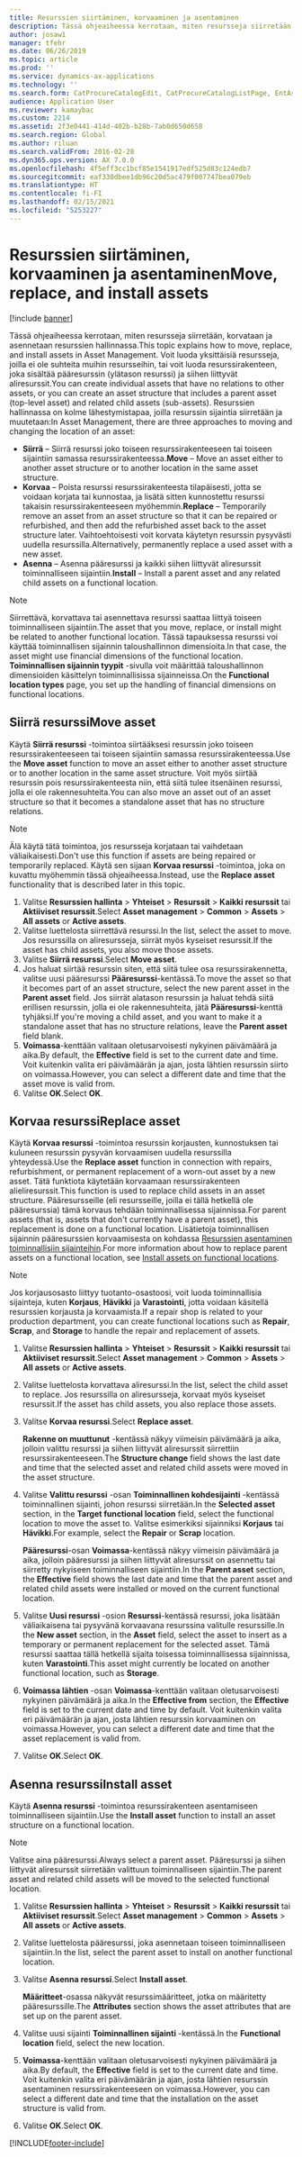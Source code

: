 ```yaml
---
title: Resurssien siirtäminen, korvaaminen ja asentaminen
description: Tässä ohjeaiheessa kerrotaan, miten resursseja siirretään, korvataan ja asennetaan resurssien hallinnassa.
author: josaw1
manager: tfehr
ms.date: 06/26/2019
ms.topic: article
ms.prod: ''
ms.service: dynamics-ax-applications
ms.technology: ''
ms.search.form: CatProcureCatalogEdit, CatProcureCatalogListPage, EntAssetObjectReplace, EntAssetObjectInstallLookup, EntAssetObjectMove, EntAssetObjectTableEditSubObjects
audience: Application User
ms.reviewer: kamaybac
ms.custom: 2214
ms.assetid: 2f3e0441-414d-402b-b28b-7ab0d650d658
ms.search.region: Global
ms.author: riluan
ms.search.validFrom: 2016-02-28
ms.dyn365.ops.version: AX 7.0.0
ms.openlocfilehash: 4f5eff3cc1bcf85e1541917edf525d83c124edb7
ms.sourcegitcommit: eaf330dbee1db96c20d5ac479f007747bea079eb
ms.translationtype: HT
ms.contentlocale: fi-FI
ms.lasthandoff: 02/15/2021
ms.locfileid: "5253227"
---
```

# <a name="move-replace-and-install-assets"></a><span data-ttu-id="4360b-103">Resurssien siirtäminen, korvaaminen ja asentaminen</span><span class="sxs-lookup"><span data-stu-id="4360b-103">Move, replace, and install assets</span></span>

[!include [banner](../../includes/banner.md)]

 

<span data-ttu-id="4360b-104">Tässä ohjeaiheessa kerrotaan, miten resursseja siirretään, korvataan ja asennetaan resurssien hallinnassa.</span><span class="sxs-lookup"><span data-stu-id="4360b-104">This topic explains how to move, replace, and install assets in Asset Management.</span></span> <span data-ttu-id="4360b-105">Voit luoda yksittäisiä resursseja, joilla ei ole suhteita muihin resursseihin, tai voit luoda resurssirakenteen, joka sisältää pääresurssin (ylätason resurssi) ja siihen liittyvät aliresurssit.</span><span class="sxs-lookup"><span data-stu-id="4360b-105">You can create individual assets that have no relations to other assets, or you can create an asset structure that includes a parent asset (top-level asset) and related child assets (sub-assets).</span></span> <span data-ttu-id="4360b-106">Resurssien hallinnassa on kolme lähestymistapaa, joilla resurssin sijaintia siirretään ja muutetaan:</span><span class="sxs-lookup"><span data-stu-id="4360b-106">In Asset Management, there are three approaches to moving and changing the location of an asset:</span></span>

- <span data-ttu-id="4360b-107">**Siirrä** – Siirrä resurssi joko toiseen resurssirakenteeseen tai toiseen sijaintiin samassa resurssirakenteessa.</span><span class="sxs-lookup"><span data-stu-id="4360b-107">**Move** – Move an asset either to another asset structure or to another location in the same asset structure.</span></span>
- <span data-ttu-id="4360b-108">**Korvaa** – Poista resurssi resurssirakenteesta tilapäisesti, jotta se voidaan korjata tai kunnostaa, ja lisätä sitten kunnostettu resurssi takaisin resurssirakenteeseen myöhemmin.</span><span class="sxs-lookup"><span data-stu-id="4360b-108">**Replace** – Temporarily remove an asset from an asset structure so that it can be repaired or refurbished, and then add the refurbished asset back to the asset structure later.</span></span> <span data-ttu-id="4360b-109">Vaihtoehtoisesti voit korvata käytetyn resurssin pysyvästi uudella resurssilla.</span><span class="sxs-lookup"><span data-stu-id="4360b-109">Alternatively, permanently replace a used asset with a new asset.</span></span>
- <span data-ttu-id="4360b-110">**Asenna** – Asenna pääresurssi ja kaikki siihen liittyvät aliresurssit toiminnalliseen sijaintiin.</span><span class="sxs-lookup"><span data-stu-id="4360b-110">**Install** – Install a parent asset and any related child assets on a functional location.</span></span>

> [!NOTE]
> <span data-ttu-id="4360b-111">Siirrettävä, korvattava tai asennettava resurssi saattaa liittyä toiseen toiminnalliseen sijaintiin.</span><span class="sxs-lookup"><span data-stu-id="4360b-111">The asset that you move, replace, or install might be related to another functional location.</span></span> <span data-ttu-id="4360b-112">Tässä tapauksessa resurssi voi käyttää toiminnallisen sijainnin taloushallinnon dimensioita.</span><span class="sxs-lookup"><span data-stu-id="4360b-112">In that case, the asset might use financial dimensions of the functional location.</span></span> <span data-ttu-id="4360b-113">**Toiminnallisen sijainnin tyypit** -sivulla voit määrittää taloushallinnon dimensioiden käsittelyn toiminnallisissa sijainneissa.</span><span class="sxs-lookup"><span data-stu-id="4360b-113">On the **Functional location types** page, you set up the handling of financial dimensions on functional locations.</span></span>

## <a name="move-asset"></a><span data-ttu-id="4360b-114">Siirrä resurssi</span><span class="sxs-lookup"><span data-stu-id="4360b-114">Move asset</span></span>

<span data-ttu-id="4360b-115">Käytä **Siirrä resurssi** -toimintoa siirtääksesi resurssin joko toiseen resurssirakenteeseen tai toiseen sijaintiin samassa resurssirakenteessa.</span><span class="sxs-lookup"><span data-stu-id="4360b-115">Use the **Move asset** function to move an asset either to another asset structure or to another location in the same asset structure.</span></span> <span data-ttu-id="4360b-116">Voit myös siirtää resurssin pois resurssirakenteesta niin, että siitä tulee itsenäinen resurssi, jolla ei ole rakennesuhteita.</span><span class="sxs-lookup"><span data-stu-id="4360b-116">You can also move an asset out of an asset structure so that it becomes a standalone asset that has no structure relations.</span></span>

> [!NOTE]
> <span data-ttu-id="4360b-117">Älä käytä tätä toimintoa, jos resursseja korjataan tai vaihdetaan väliaikaisesti.</span><span class="sxs-lookup"><span data-stu-id="4360b-117">Don't use this function if assets are being repaired or temporarily replaced.</span></span> <span data-ttu-id="4360b-118">Käytä sen sijaan **Korvaa resurssi** -toimintoa, joka on kuvattu myöhemmin tässä ohjeaiheessa.</span><span class="sxs-lookup"><span data-stu-id="4360b-118">Instead, use the **Replace asset** functionality that is described later in this topic.</span></span>

1. <span data-ttu-id="4360b-119">Valitse **Resurssien hallinta** \> **Yhteiset** \> **Resurssit** \> **Kaikki resurssit** tai **Aktiiviset resurssit**.</span><span class="sxs-lookup"><span data-stu-id="4360b-119">Select **Asset management** \> **Common** \> **Assets** \> **All assets** or **Active assets**.</span></span>
2. <span data-ttu-id="4360b-120">Valitse luettelosta siirrettävä resurssi.</span><span class="sxs-lookup"><span data-stu-id="4360b-120">In the list, select the asset to move.</span></span> <span data-ttu-id="4360b-121">Jos resurssilla on aliresursseja, siirrät myös kyseiset resurssit.</span><span class="sxs-lookup"><span data-stu-id="4360b-121">If the asset has child assets, you also move those assets.</span></span>
3. <span data-ttu-id="4360b-122">Valitse **Siirrä resurssi**.</span><span class="sxs-lookup"><span data-stu-id="4360b-122">Select **Move asset**.</span></span>
4. <span data-ttu-id="4360b-123">Jos haluat siirtää resurssin siten, että siitä tulee osa resurssirakennetta, valitse uusi pääresurssi **Pääresurssi**-kentässä.</span><span class="sxs-lookup"><span data-stu-id="4360b-123">To move the asset so that it becomes part of an asset structure, select the new parent asset in the **Parent asset** field.</span></span> <span data-ttu-id="4360b-124">Jos siirrät alatason resurssin ja haluat tehdä siitä erillisen resurssin, jolla ei ole rakennesuhteita, jätä **Pääresurssi**-kenttä tyhjäksi.</span><span class="sxs-lookup"><span data-stu-id="4360b-124">If you're moving a child asset, and you want to make it a standalone asset that has no structure relations, leave the **Parent asset** field blank.</span></span>
5. <span data-ttu-id="4360b-125">**Voimassa**-kenttään valitaan oletusarvoisesti nykyinen päivämäärä ja aika.</span><span class="sxs-lookup"><span data-stu-id="4360b-125">By default, the **Effective** field is set to the current date and time.</span></span> <span data-ttu-id="4360b-126">Voit kuitenkin valita eri päivämäärän ja ajan, josta lähtien resurssin siirto on voimassa.</span><span class="sxs-lookup"><span data-stu-id="4360b-126">However, you can select a different date and time that the asset move is valid from.</span></span>
6. <span data-ttu-id="4360b-127">Valitse **OK**.</span><span class="sxs-lookup"><span data-stu-id="4360b-127">Select **OK**.</span></span>

## <a name="replace-asset"></a><span data-ttu-id="4360b-128">Korvaa resurssi</span><span class="sxs-lookup"><span data-stu-id="4360b-128">Replace asset</span></span>

<span data-ttu-id="4360b-129">Käytä **Korvaa resurssi** -toimintoa resurssin korjausten, kunnostuksen tai kuluneen resurssin pysyvän korvaamisen uudella resurssilla yhteydessä.</span><span class="sxs-lookup"><span data-stu-id="4360b-129">Use the **Replace asset** function in connection with repairs, refurbishment, or permanent replacement of a worn-out asset by a new asset.</span></span> <span data-ttu-id="4360b-130">Tätä funktiota käytetään korvaamaan resurssirakenteen alieliresurssit.</span><span class="sxs-lookup"><span data-stu-id="4360b-130">This function is used to replace child assets in an asset structure.</span></span> <span data-ttu-id="4360b-131">Pääresursseille (eli resursseille, joilla ei tällä hetkellä ole pääresurssia) tämä korvaus tehdään toiminnallisessa sijainnissa.</span><span class="sxs-lookup"><span data-stu-id="4360b-131">For parent assets (that is, assets that don't currently have a parent asset), this replacement is done on a functional location.</span></span> <span data-ttu-id="4360b-132">Lisätietoja toiminnallisen sijainnin pääresurssien korvaamisesta on kohdassa [Resurssien asentaminen toiminnallisiin sijainteihin](../functional-locations/install-objects-on-functional-locations.md).</span><span class="sxs-lookup"><span data-stu-id="4360b-132">For more information about how to replace parent assets on a functional location, see [Install assets on functional locations](../functional-locations/install-objects-on-functional-locations.md).</span></span>

> [!NOTE]
> <span data-ttu-id="4360b-133">Jos korjausosasto liittyy tuotanto-osastoosi, voit luoda toiminnallisia sijainteja, kuten **Korjaus**, **Hävikki** ja **Varastointi**, jotta voidaan käsitellä resurssien korjausta ja korvaamista.</span><span class="sxs-lookup"><span data-stu-id="4360b-133">If a repair shop is related to your production department, you can create functional locations such as **Repair**, **Scrap**, and **Storage** to handle the repair and replacement of assets.</span></span>

1. <span data-ttu-id="4360b-134">Valitse **Resurssien hallinta** \> **Yhteiset** \> **Resurssit** \> **Kaikki resurssit** tai **Aktiiviset resurssit**.</span><span class="sxs-lookup"><span data-stu-id="4360b-134">Select **Asset management** \> **Common** \> **Assets** \> **All assets** or **Active assets**.</span></span>
2. <span data-ttu-id="4360b-135">Valitse luettelosta korvattava aliresurssi.</span><span class="sxs-lookup"><span data-stu-id="4360b-135">In the list, select the child asset to replace.</span></span> <span data-ttu-id="4360b-136">Jos resurssilla on aliresursseja, korvaat myös kyseiset resurssit.</span><span class="sxs-lookup"><span data-stu-id="4360b-136">If the asset has child assets, you also replace those assets.</span></span>
3. <span data-ttu-id="4360b-137">Valitse **Korvaa resurssi**.</span><span class="sxs-lookup"><span data-stu-id="4360b-137">Select **Replace asset**.</span></span>

    <span data-ttu-id="4360b-138">**Rakenne on muuttunut** -kentässä näkyy viimeisin päivämäärä ja aika, jolloin valittu resurssi ja siihen liittyvät aliresurssit siirrettiin resurssirakenteeseen.</span><span class="sxs-lookup"><span data-stu-id="4360b-138">The **Structure change** field shows the last date and time that the selected asset and related child assets were moved in the asset structure.</span></span>

4. <span data-ttu-id="4360b-139">Valitse **Valittu resurssi** -osan **Toiminnallinen kohdesijainti** -kentässä toiminnallinen sijainti, johon resurssi siirretään.</span><span class="sxs-lookup"><span data-stu-id="4360b-139">In the **Selected asset** section, in the **Target functional location** field, select the functional location to move the asset to.</span></span> <span data-ttu-id="4360b-140">Valitse esimerkiksi sijainniksi **Korjaus** tai **Hävikki**.</span><span class="sxs-lookup"><span data-stu-id="4360b-140">For example, select the **Repair** or **Scrap** location.</span></span>

    <span data-ttu-id="4360b-141">**Pääresurssi**-osan **Voimassa**-kentässä näkyy viimeisin päivämäärä ja aika, jolloin pääresurssi ja siihen liittyvät aliresurssit on asennettu tai siirretty nykyiseen toiminnalliseen sijaintiin.</span><span class="sxs-lookup"><span data-stu-id="4360b-141">In the **Parent asset** section, the **Effective** field shows the last date and time that the parent asset and related child assets were installed or moved on the current functional location.</span></span>

5. <span data-ttu-id="4360b-142">Valitse **Uusi resurssi** -osion **Resurssi**-kentässä resurssi, joka lisätään väliaikaisena tai pysyvänä korvaavana resurssina valitulle resurssille.</span><span class="sxs-lookup"><span data-stu-id="4360b-142">In the **New asset** section, in the **Asset** field, select the asset to insert as a temporary or permanent replacement for the selected asset.</span></span> <span data-ttu-id="4360b-143">Tämä resurssi saattaa tällä hetkellä sijaita toisessa toiminnallisessa sijainnissa, kuten **Varastointi**.</span><span class="sxs-lookup"><span data-stu-id="4360b-143">This asset might currently be located on another functional location, such as **Storage**.</span></span>
7. <span data-ttu-id="4360b-144">**Voimassa lähtien** -osan **Voimassa**-kenttään valitaan oletusarvoisesti nykyinen päivämäärä ja aika.</span><span class="sxs-lookup"><span data-stu-id="4360b-144">In the **Effective from** section, the **Effective** field is set to the current date and time by default.</span></span> <span data-ttu-id="4360b-145">Voit kuitenkin valita eri päivämäärän ja ajan, josta lähtien resurssin korvaaminen on voimassa.</span><span class="sxs-lookup"><span data-stu-id="4360b-145">However, you can select a different date and time that the asset replacement is valid from.</span></span>
8. <span data-ttu-id="4360b-146">Valitse **OK**.</span><span class="sxs-lookup"><span data-stu-id="4360b-146">Select **OK**.</span></span>

## <a name="install-asset"></a><span data-ttu-id="4360b-147">Asenna resurssi</span><span class="sxs-lookup"><span data-stu-id="4360b-147">Install asset</span></span>

<span data-ttu-id="4360b-148">Käytä **Asenna resurssi** -toimintoa resurssirakenteen asentamiseen toiminnalliseen sijaintiin.</span><span class="sxs-lookup"><span data-stu-id="4360b-148">Use the **Install asset** function to install an asset structure on a functional location.</span></span>

> [!NOTE]
> <span data-ttu-id="4360b-149">Valitse aina pääresurssi.</span><span class="sxs-lookup"><span data-stu-id="4360b-149">Always select a parent asset.</span></span> <span data-ttu-id="4360b-150">Pääresurssi ja siihen liittyvät aliresurssit siirretään valittuun toiminnalliseen sijaintiin.</span><span class="sxs-lookup"><span data-stu-id="4360b-150">The parent asset and related child assets will be moved to the selected functional location.</span></span>

1. <span data-ttu-id="4360b-151">Valitse **Resurssien hallinta** \> **Yhteiset** \> **Resurssit** \> **Kaikki resurssit** tai **Aktiiviset resurssit**.</span><span class="sxs-lookup"><span data-stu-id="4360b-151">Select **Asset management** \> **Common** \> **Assets** \> **All assets** or **Active assets**.</span></span>
2. <span data-ttu-id="4360b-152">Valitse luettelosta pääresurssi, joka asennetaan toiseen toiminnalliseen sijaintiin.</span><span class="sxs-lookup"><span data-stu-id="4360b-152">In the list, select the parent asset to install on another functional location.</span></span>
3. <span data-ttu-id="4360b-153">Valitse **Asenna resurssi**.</span><span class="sxs-lookup"><span data-stu-id="4360b-153">Select **Install asset**.</span></span>

    <span data-ttu-id="4360b-154">**Määritteet**-osassa näkyvät resurssimääritteet, jotka on määritetty pääresurssille.</span><span class="sxs-lookup"><span data-stu-id="4360b-154">The **Attributes** section shows the asset attributes that are set up on the parent asset.</span></span>

4. <span data-ttu-id="4360b-155">Valitse uusi sijainti **Toiminnallinen sijainti** -kentässä.</span><span class="sxs-lookup"><span data-stu-id="4360b-155">In the **Functional location** field, select the new location.</span></span>
5. <span data-ttu-id="4360b-156">**Voimassa**-kenttään valitaan oletusarvoisesti nykyinen päivämäärä ja aika.</span><span class="sxs-lookup"><span data-stu-id="4360b-156">By default, the **Effective** field is set to the current date and time.</span></span> <span data-ttu-id="4360b-157">Voit kuitenkin valita eri päivämäärän ja ajan, josta lähtien resurssin asentaminen resurssirakenteeseen on voimassa.</span><span class="sxs-lookup"><span data-stu-id="4360b-157">However, you can select a different date and time that the installation on the asset structure is valid from.</span></span>
6. <span data-ttu-id="4360b-158">Valitse **OK**.</span><span class="sxs-lookup"><span data-stu-id="4360b-158">Select **OK**.</span></span>


[!INCLUDE[footer-include](../../../includes/footer-banner.md)]